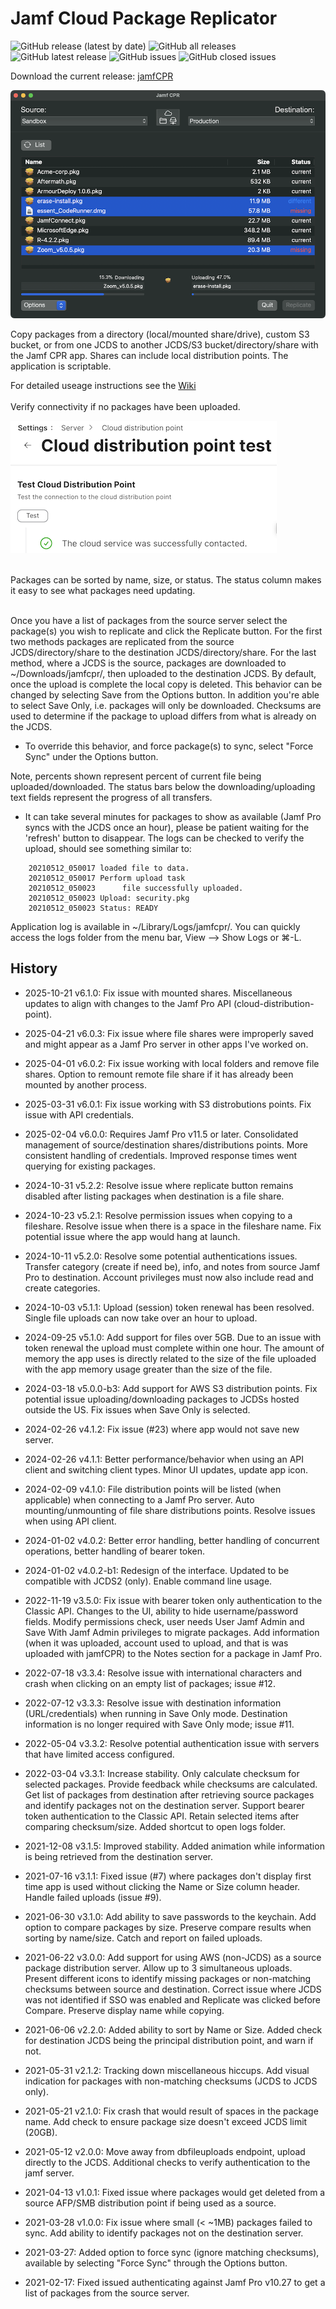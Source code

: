 # Jamf Cloud Package Replicator 

![GitHub release (latest by date)](https://img.shields.io/github/v/release/BIG-RAT/jamfcpr?display_name=tag) ![GitHub all releases](https://img.shields.io/github/downloads/BIG-RAT/jamfcpr/total)  ![GitHub latest release](https://img.shields.io/github/downloads/BIG-RAT/jamfcpr/latest/total)
 ![GitHub issues](https://img.shields.io/github/issues-raw/BIG-RAT/jamfcpr) ![GitHub closed issues](https://img.shields.io/github/issues-closed-raw/BIG-RAT/jamfcpr)

Download the current release: [jamfCPR](https://github.com/BIG-RAT/jamfcpr/releases/latest/download/jamfcpr.zip)<br>

![alt text](./images/jamfcpr.png "jamfcpr")

Copy packages from a directory (local/mounted share/drive), custom S3 bucket, or from one JCDS to another JCDS/S3 bucket/directory/share with the Jamf CPR app. Shares can include local distribution points. The application is scriptable.

For detailed useage instructions see the [Wiki](https://github.com/BIG-RAT/jamfcpr/wiki)
<br><br>
Verify connectivity if no packages have been uploaded.

![alt text](./images/test.png "test")
<br><br>


Packages can be sorted by name, size, or status. The status column makes it easy to see what packages need updating.
<br><br>

Once you have a list of packages from the source server select the package(s) you wish to replicate and click the Replicate button. For the first two methods packages are replicated from the source JCDS/directory/share to the destination JCDS/directory/share. For the last method, where a JCDS is the source, packages are downloaded to ~/Downloads/jamfcpr/, then uploaded to the destination JCDS. By default, once the upload is complete the local copy is deleted. This behavior can be changed by selecting Save from the Options button. In addition you're able to select Save Only, i.e. packages will only be downloaded.
Checksums are used to determine if the package to upload differs from what is already on the JCDS. 

* To override this behavior, and force package(s) to sync, select "Force Sync" under the Options button.

Note, percents shown represent percent of current file being uploaded/downloaded. The status bars below the downloading/uploading text fields represent the progress of all transfers. 

* It can take several minutes for packages to show as available (Jamf Pro syncs with the JCDS once an hour), please be patient waiting for the 'refresh' button to disappear. The logs can be checked to verify the upload, should see something similar to:

```
    20210512_050017 loaded file to data.
    20210512_050017 Perform upload task
    20210512_050023 	 file successfully uploaded.
    20210512_050023 Upload: security.pkg
    20210512_050023 Status: READY
```

Application log is available in ~/Library/Logs/jamfcpr/. You can quickly access the logs folder from the menu bar, View --> Show Logs or ⌘-L.


## History
- 2025-10-21 v6.1.0:  Fix issue with mounted shares. Miscellaneous updates to align with changes to the Jamf Pro API (cloud-distribution-point). 

- 2025-04-21 v6.0.3:  Fix issue where file shares were improperly saved and might appear as a Jamf Pro server in other apps I've worked on.

- 2025-04-01 v6.0.2:  Fix issue working with local folders and remove file shares. Option to remount remote file share if it has already been mounted by another process.

- 2025-03-31 v6.0.1:  Fix issue working with S3 distrobutions points. Fix issue with API credentials.

- 2025-02-04 v6.0.0:  Requires Jamf Pro v11.5 or later. Consolidated management of source/destination shares/distributions points. More consistent handling of credentials. Improved response times went querying for existing packages.

- 2024-10-31 v5.2.2:  Resolve issue where replicate button remains disabled after listing packages when destination is a file share.

- 2024-10-23 v5.2.1:  Resolve permission issues when copying to a fileshare. Resolve issue when there is a space in the fileshare name. Fix potential issue where the app would hang at launch.

- 2024-10-11 v5.2.0:  Resolve some potential authentications issues. Transfer category (create if need be), info, and notes from source Jamf Pro to destination. Account privileges must now also include read and create categories.

- 2024-10-03 v5.1.1:  Upload (session) token renewal has been resolved. Single file uploads can now take over an hour to upload.

- 2024-09-25 v5.1.0:  Add support for files over 5GB. Due to an issue with token renewal the upload must complete within one hour. The amount of memory the app uses is directly related to the size of the file uploaded with the app memory usage greater than the size of the file.

- 2024-03-18 v5.0.0-b3:  Add support for AWS S3 distribution points. Fix potential issue uploading/downloading packages to JCDSs hosted outside the US. Fix issues when Save Only is selected.

- 2024-02-26 v4.1.2:  Fix issue (#23) where app would not save new server.

- 2024-02-26 v4.1.1:  Better performance/behavior when using an API client and switching client types. Minor UI updates, update app icon.

- 2024-02-09 v4.1.0:  File distribution points will be listed (when applicable) when connecting to a Jamf Pro server. Auto mounting/unmounting of file share distributions points. Resolve issues when using API client.

- 2024-01-02 v4.0.2:  Better error handling, better handling of concurrent operations, better handling of bearer token.

- 2024-01-02 v4.0.2-b1:  Redesign of the interface. Updated to be compatible with JCDS2 (only). Enable command line usage.

- 2022-11-19 v3.5.0:  Fix issue with bearer token only authentication to the Classic API. Changes to the UI, ability to hide username/password fields. Modify permissions check, user needs User Jamf Admin and Save With Jamf Admin privileges to migrate packages. Add information (when it was uploaded, account used to upload, and that is was uploaded with jamfCPR) to the Notes section for a package in Jamf Pro.

- 2022-07-18 v3.3.4:  Resolve issue with international characters and crash when clicking on an empty list of packages; issue #12.

- 2022-07-12 v3.3.3:  Resolve issue with destination information (URL/credentials) when running in Save Only mode. Destination information is no longer required with Save Only mode; issue #11.

- 2022-05-04 v3.3.2:  Resolve potential authentication issue with servers that have limited access configured.

- 2022-03-04 v3.3.1:  Increase stability. Only calculate checksum for selected packages. Provide feedback while checksums are calculated. Get list of packages from destination after retrieving source packages and identify packages not on the destination server. Support bearer token authentication to the Classic API. Retain selected items after comparing checksum/size. Added shortcut to open logs folder.

- 2021-12-08 v3.1.5:  Improved stability. Added animation while information is being retrieved from the destination server.

- 2021-07-16 v3.1.1:  Fixed issue (#7) where packages don't display first time app is used without clicking the Name or Size column header. Handle failed uploads (issue #9).

- 2021-06-30 v3.1.0:  Add ability to save passwords to the keychain. Add option to compare packages by size. Preserve compare results when sorting by name/size. Catch and report on failed uploads.

- 2021-06-22 v3.0.0:  Add support for using AWS (non-JCDS) as a source package distribution server. Allow up to 3 simultaneous uploads. Present different icons to identify missing packages or non-matching checksums between source and destination. Correct issue where JCDS was not identified if SSO was enabled and Replicate was clicked before Compare. Preserve display name while copying.

- 2021-06-06 v2.2.0:  Added ability to sort by Name or Size. Added check for destination JCDS being the principal distribution point, and warn if not.

- 2021-05-31 v2.1.2:  Tracking down miscellaneous hiccups. Add visual indication for packages with non-matching checksums (JCDS to JCDS only).

- 2021-05-21 v2.1.0: Fix crash that would result of spaces in the package name. Add check to ensure package size doesn't exceed JCDS limit (20GB). 

- 2021-05-12 v2.0.0: Move away from dbfileuploads endpoint, upload directly to the JCDS. Additional checks to verify authentication to the jamf server.

- 2021-04-13 v1.0.1: Fixed issue where packages would get deleted from a source AFP/SMB distribution point if being used as a source.

- 2021-03-28 v1.0.0: Fix issue where small (< ~1MB) packages failed to sync. Add ability to identify packages not on the destination server.

- 2021-03-27: Added option to force sync (ignore matching checksums), available by selecting "Force Sync" through the Options button.

- 2021-02-17: Fixed issued authenticating against Jamf Pro v10.27 to get a list of packages from the source server.
